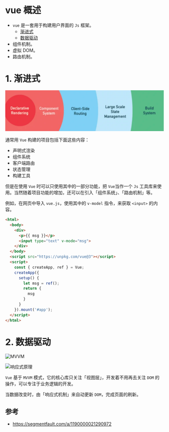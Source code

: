 # vue 概述

- `vue` 是一套用于构建用户界面的 `Js` 框架。
  - [渐进式](#1-渐进式)
  - [数据驱动](#2-数据驱动)
- 组件机制。
- 虚拟 DOM。
- 路由机制。


# 1. 渐进式
![渐进式](../src/assets/img/note/渐进式框架.png)

通常用 `Vue` 构建的项目包括下面这些内容：

- 声明式渲染
- 组件系统
- 客户端路由
- 状态管理
- 构建工具

但是在使用 `Vue` 时可以只使用其中的一部分功能，把 `Vue`当作一个 `Js` 工具库来使用。当然随着项目功能的增加，还可以在引入「组件系统」、「路由机制」等。

例如，在网页中导入 `vue.js`，使用其中的 `v-model` 指令，来获取 `<input>` 的内容。

```html
<html>
  <body>
    <div>
      <p>{{ msg }}</p>
      <input type="text" v-mode="msg">
    </div>
  </body>
  <script src="https://unpkg.com/vue@3"></script>
  <script>
    const { createApp, ref } = Vue;
    createApp({
      setup() {
        let msg = ref();
        return {
          msg
        }
      }
    }).mount('#app');
  </script>
</html>
```


# 2. 数据驱动
![MVVM](https://012.vuejs.org/images/mvvm.png)

![响应式原理](https://p1-jj.byteimg.com/tos-cn-i-t2oaga2asx/gold-user-assets/2018/7/2/1645aa9519525059~tplv-t2oaga2asx-zoom-in-crop-mark:1304:0:0:0.awebp)


`Vue` 基于 `MVVM` 模式，它的核心库只关注「视图层」，开发着不用再去关注 `DOM` 的操作，可以专注于业务逻辑的开发。 

当数据改变时，由「响应式机制」来自动更新 `DOM`，完成页面的刷新。


## 参考
- https://segmentfault.com/a/1190000021290972